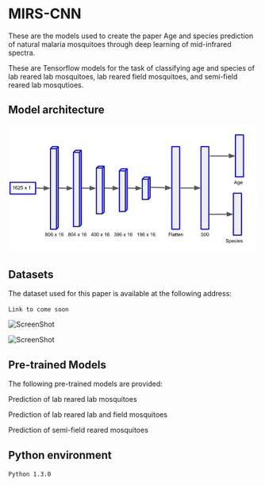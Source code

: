 # MIRS-CNN

These are the models used to create the paper Age and species prediction of natural malaria mosquitoes through deep learning of mid-infrared spectra.

These are Tensorflow models for the task of classifying age and species of lab reared lab mosquitoes, lab reared field mosquitoes, and semi-field reared lab mosqutioes.


<h2> Model architecture </h2>

![ScreenShot](/CNN-mosquito-architecture.png)


<h2> Datasets </h2>

The dataset used for this paper is available at the following address:

```Link to come soon```

![ScreenShot](/UMAP_Embedded_Mosquito_Species.png)

![ScreenShot](/UMAP_Embedded_Mosquito_Country.png)

<h2> Pre-trained Models </h2>

The following pre-trained models are provided:

Prediction of lab reared lab mosquitoes

Prediction of lab reared lab and field mosquitoes

Prediction of semi-field reared mosquitoes


<h2> Python environment </h2>

```
Python 1.3.0
```
